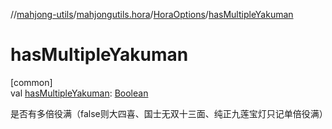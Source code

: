 //[mahjong-utils](../../../index.md)/[mahjongutils.hora](../index.md)/[HoraOptions](index.md)/[hasMultipleYakuman](has-multiple-yakuman.md)

# hasMultipleYakuman

[common]\
val [hasMultipleYakuman](has-multiple-yakuman.md): [Boolean](https://kotlinlang.org/api/latest/jvm/stdlib/kotlin-stdlib/kotlin/-boolean/index.html)

是否有多倍役满（false则大四喜、国士无双十三面、纯正九莲宝灯只记单倍役满）
